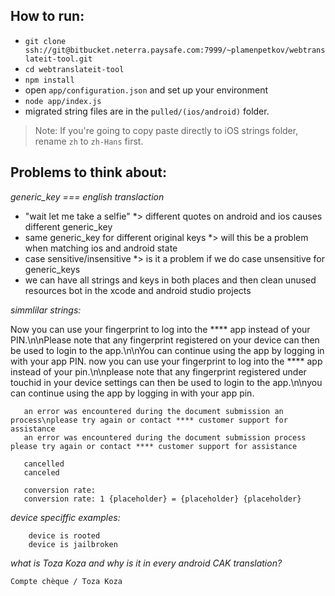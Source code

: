 ## How to run:

* `git clone ssh://git@bitbucket.neterra.paysafe.com:7999/~plamenpetkov/webtranslateit-tool.git`
* `cd webtranslateit-tool`
* `npm install`
* open `app/configuration.json` and set up your environment
* `node app/index.js`
* migrated string files are in the `pulled/(ios/android)` folder.

>Note: If you're going to copy paste directly to iOS strings folder, rename `zh` to `zh-Hans` first.

## Problems to think about:
 
*generic_key === english translaction*

* "wait let me take a selfie" *> different quotes on android and ios causes different generic_key
* same generic_key for different original keys *> will this be a problem when matching ios and android state
* case sensitive/insensitive *> is it a problem if we do case unsensitive for generic_keys
* we can have all strings and keys in both places and then clean unused resources bot in the xcode and android studio projects
  
 *simmlilar strings:*

Now you can use your fingerprint to log into the **** app instead of your PIN.\n\nPlease note that any fingerprint registered on               your device          can then be used to login to the app.\n\nYou can continue using the app by logging in with your app PIN.
now you can use your fingerprint to log into the **** app instead of your pin.\n\nplease note that any fingerprint registered under touchid in your device settings can then be used to login to the app.\n\nyou can continue using the app by logging in with your app pin.

 ```
    an error was encountered during the document submission an  process\nplease try again or contact **** customer support for assistance
    an error was encountered during the document submission process please try again or contact **** customer support for assistance
       
    cancelled
    canceled

    conversion rate:	
    conversion rate: 1 {placeholder} = {placeholder} {placeholder}
```

*device speciffic examples:*

```
    device is rooted
    device is jailbroken
```

*what is Toza Koza and why is it in every android CAK translation?*

```
Compte chèque / Toza Koza
```
 